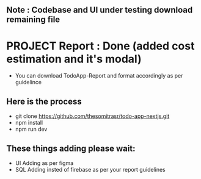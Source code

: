 ## Note : Codebase and UI under testing download remaining file 

# PROJECT Report : Done (added cost estimation and it's modal) 
- You can download TodoApp-Report and format accordingly as per guidelince

## Here is the process

- git clone https://github.com/thesomitrasr/todo-app-nextjs.git
- npm install
- npm run dev 


## These things adding please wait:
- UI Adding as per figma
- SQL Adding insted of firebase as per your report guidelines





